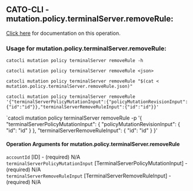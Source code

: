 
## CATO-CLI - mutation.policy.terminalServer.removeRule:
[Click here](https://api.catonetworks.com/documentation/#mutation-mutation.policy.terminalServer.removeRule) for documentation on this operation.

### Usage for mutation.policy.terminalServer.removeRule:

`catocli mutation policy terminalServer removeRule -h`

`catocli mutation policy terminalServer removeRule <json>`

`catocli mutation policy terminalServer removeRule "$(cat < mutation.policy.terminalServer.removeRule.json)"`

`catocli mutation policy terminalServer removeRule '{"terminalServerPolicyMutationInput":{"policyMutationRevisionInput":{"id":"id"}},"terminalServerRemoveRuleInput":{"id":"id"}}'`

`catocli mutation policy terminalServer removeRule -p '{
    "terminalServerPolicyMutationInput": {
        "policyMutationRevisionInput": {
            "id": "id"
        }
    },
    "terminalServerRemoveRuleInput": {
        "id": "id"
    }
}'


#### Operation Arguments for mutation.policy.terminalServer.removeRule ####

`accountId` [ID] - (required) N/A    
`terminalServerPolicyMutationInput` [TerminalServerPolicyMutationInput] - (required) N/A    
`terminalServerRemoveRuleInput` [TerminalServerRemoveRuleInput] - (required) N/A    
